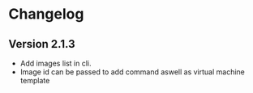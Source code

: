 # Changelog

## Version 2.1.3

* Add images list in cli.
* Image id can be passed to add command aswell as virtual machine template


